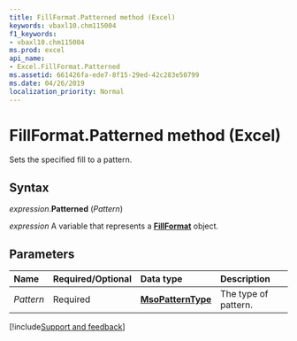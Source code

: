 ```yaml
---
title: FillFormat.Patterned method (Excel)
keywords: vbaxl10.chm115004
f1_keywords:
- vbaxl10.chm115004
ms.prod: excel
api_name:
- Excel.FillFormat.Patterned
ms.assetid: 661426fa-ede7-8f15-29ed-42c283e50799
ms.date: 04/26/2019
localization_priority: Normal
---
```



# FillFormat.Patterned method (Excel)

Sets the specified fill to a pattern.


## Syntax

_expression_.**Patterned** (_Pattern_)

_expression_ A variable that represents a **[FillFormat](Excel.FillFormat.md)** object.


## Parameters

|Name|Required/Optional|Data type|Description|
|:-----|:-----|:-----|:-----|
| _Pattern_|Required| **[MsoPatternType](Office.MsoPatternType.md)**|The type of pattern.|



[!include[Support and feedback](~/includes/feedback-boilerplate.md)]